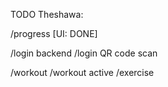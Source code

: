 TODO Theshawa:

/progress [UI: DONE]

/login backend
/login QR code scan

/workout
/workout active
/exercise
